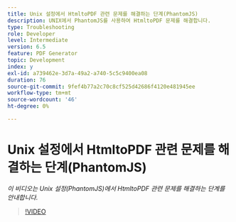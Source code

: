 ```yaml
---
title: Unix 설정에서 HtmltoPDF 관련 문제를 해결하는 단계(PhantomJS)
description: UNIX에서 PhantomJS를 사용하여 HtmltoPDF 문제를 해결합니다.
type: Troubleshooting
role: Developer
level: Intermediate
version: 6.5
feature: PDF Generator
topic: Development
index: y
exl-id: a739462e-3d7a-49a2-a740-5c5c9400ea08
duration: 76
source-git-commit: 9fef4b77a2c70c8cf525d42686f4120e481945ee
workflow-type: tm+mt
source-wordcount: '46'
ht-degree: 0%

---
```


# Unix 설정에서 HtmltoPDF 관련 문제를 해결하는 단계(PhantomJS)

*이 비디오는 Unix 설정(PhantomJS)에서 HtmltoPDF 관련 문제를 해결하는 단계를 안내합니다.*

>[!VIDEO](https://video.tv.adobe.com/v/335546?quality=12&learn=on)
